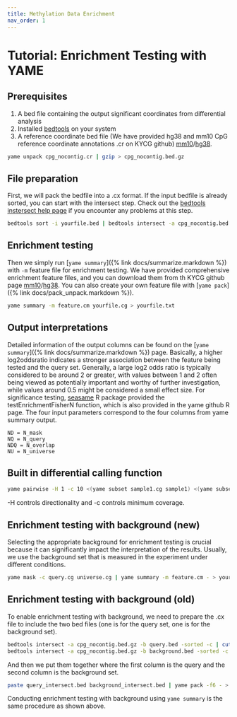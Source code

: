 ```yaml
---
title: Methylation Data Enrichment
nav_order: 1
---
```


# Tutorial: Enrichment Testing with YAME

## Prerequisites

1. A bed file containing the output significant coordinates from differential analysis
2. Installed [bedtools](https://bedtools.readthedocs.io/en/latest/content/installation.html) on your system
3. A reference coordinate bed file (We have provided hg38 and mm10 CpG reference coordinate annotations .cr on KYCG github) [mm10](https://github.com/zhou-lab/KYCGKB_mm10)/[hg38](https://github.com/zhou-lab/KYCGKB_hg38). 

```bash
yame unpack cpg_nocontig.cr | gzip > cpg_nocontig.bed.gz
```

## File preparation

First, we will pack the bedfile into a .cx format. If the input bedfile is already sorted, you can start with the intersect step. Check out the [bedtools instersect help page](https://bedtools.readthedocs.io/en/latest/content/tools/intersect.html) if you encounter any problems at this step.

```bash
bedtools sort -i yourfile.bed | bedtools intersect -a cpg_nocontig.bed.gz -b - -sorted -c | cut -f4 | yame pack -fb - > yourfile.cg   
```
## Enrichment testing

Then we simply run [`yame summary`]({% link docs/summarize.markdown %}) with `-m` feature file for enrichment testing. We have provided comprehensive enrichment feature files, and you can download them from th KYCG github page [mm10](https://github.com/zhou-lab/KYCGKB_mm10)/[hg38](https://github.com/zhou-lab/KYCGKB_hg38). You can also create your own feature file with [`yame pack`]({% link docs/pack_unpack.markdown %}).

```bash
yame summary -m feature.cm yourfile.cg > yourfile.txt
```

## Output interpretations

Detailed information of the output columns can be found on the [`yame summary`]({% link docs/summarize.markdown %}) page. Basically, a higher log2oddsratio indicates a stronger association between the feature being tested and the query set. Generally, a large log2 odds ratio is typically considered to be around 2 or greater, with values between 1 and 2 often being viewed as potentially important and worthy of further investigation, while values around 0.5 might be considered a small effect size. For significance testing, [seasame](https://www.bioconductor.org/packages/release/bioc/html/sesame.html) R package provided the testEnrichmentFisherN function, which is also provided in the yame github R page. The four input parameters correspond to the four columns from yame summary output.
```
ND = N_mask
NQ = N_query
NDQ = N_overlap
NU = N_universe
```

## Built in differential calling function

```bash
yame pairwise -H 1 -c 10 <(yame subset sample1.cg sample1) <(yame subset sample2.cg sample2) -o output.cg
```
-H controls directionality and -c controls minimum coverage. 

## Enrichment testing with background (new)

Selecting the appropriate background for enrichment testing is crucial because it can significantly impact the interpretation of the results. Usually, we use the background set that is measured in the experiment under different conditions. 

```bash
yame mask -c query.cg universe.cg | yame summary -m feature.cm - > yourfile.txt
```

## Enrichment testing with background (old)

To enable enrichment testing with background, we need to prepare the .cx file to include the two bed files (one is for the query set, one is for the background set). 

```bash
bedtools intersect -a cpg_nocontig.bed.gz -b query.bed -sorted -c | cut -f4 > query_intersect.bed
bedtools intersect -a cpg_nocontig.bed.gz -b background.bed -sorted -c | cut -f4 > background_intersect.bed
```
And then we put them together where the first column is the query and the second column is the background set. 

```bash
paste query_intersect.bed background_intersect.bed | yame pack -f6 - > query_background.cg
```

Conducting enrichment testing with background using `yame summary` is the same procedure as shown above. 
